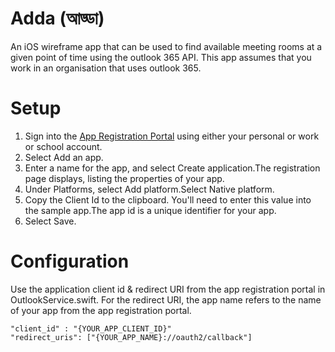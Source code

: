 # Adda (আড্ডা)
An iOS wireframe app that can be used to find available meeting rooms at a given point of time using the outlook 365 API. 
This app assumes that you work in an organisation that uses outlook 365. 

# Setup
1. Sign into the [App Registration Portal](https://apps.dev.microsoft.com/) using either your personal or work or school account.
2. Select Add an app.
3. Enter a name for the app, and select Create application.The registration page displays, listing the properties of your app.
4. Under Platforms, select Add platform.Select Native platform.
6. Copy the Client Id to the clipboard. You'll need to enter this value into the sample app.The app id is a unique identifier for your app.
7. Select Save.

# Configuration

Use the application client id & redirect URI from the app registration portal in OutlookService.swift. For the redirect URI, the app name refers to the name of your app from the app registration portal.

~~~~
"client_id" : "{YOUR_APP_CLIENT_ID}"
"redirect_uris": ["{YOUR_APP_NAME}://oauth2/callback"]
~~~~
